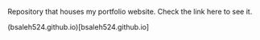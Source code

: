 Repository that houses my portfolio website. Check the link here to see it.

(bsaleh524.github.io)[bsaleh524.github.io]
